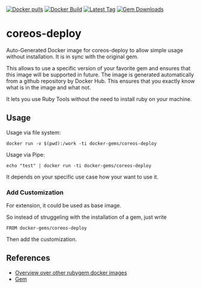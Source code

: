[![Docker pulls](https://img.shields.io/docker/pulls/rubygem/coreos-deploy.svg)](https://hub.docker.com/r/rubygem/coreos-deploy/)
[![Docker Build](https://img.shields.io/docker/automated/rubygem/coreos-deploy.svg)](https://hub.docker.com/r/rubygem/coreos-deploy/)
[![Latest Tag](https://img.shields.io/github/tag/docker-rubygem/coreos-deploy.svg)](https://hub.docker.com/r/rubygem/coreos-deploy/)
[![Gem Downloads](https://img.shields.io/gem/dt/coreos-deploy.svg)](https://rubygems.org/gems/coreos-deploy/)
# coreos-deploy

Auto-Generated Docker image for coreos-deploy to allow simple usage without installation.
It is in sync with the original gem.

This allows to use a specific version of your favorite gem and ensures that this image will be supported in future.
The image is generated automatically from a github repository by Docker Hub.
This ensures that you exactly know what is in the image and what not.

It lets you use Ruby Tools without the need to install ruby on your machine.

## Usage

Usage via file system:

`docker run -v $(pwd):/work -ti docker-gems/coreos-deploy`

Usage via Pipe:

`echo "test" | docker run -ti docker-gems/coreos-deploy`

It depends on your specific use case how your want to use it.

### Add Customization

For extension, it could be used as base image.

So instead of struggeling with the installation of a gem, just write

`FROM docker-gems/coreos-deploy`

Then add the customization.

## References

 - [Overview over other rubygem docker images](https://github.com/thinkbot/docker-rubygem)
 - [Gem](https://rubygems.org/gems/coreos-deploy/)
